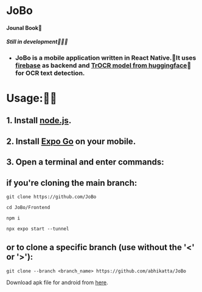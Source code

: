 # JoBo

#### Jounal Book📖

##### Still in development🧑🏻‍💻

- ### JoBo is a mobile application written in React Native.📱It uses [firebase](https://firebase.google.com/) as backend and [TrOCR model from huggingface](huggingface.co/microsoft/trocr-large-handwritten)🤗 for OCR text detection.

# Usage:🧑‍💻

## 1. Install [node.js](https://nodejs.org/en/download).

## 2. Install [Expo Go](https://expo.dev/client) on your mobile.

## 3. Open a terminal and enter commands:

## if you're cloning the main branch:

```
git clone https://github.com/JoBo
```

```
cd JoBo/Frontend
```

```
npm i
```

```
npx expo start --tunnel

```

## or to clone a specific branch (use without the '<' or '>'):

```
git clone --branch <branch_name> https://github.com/abhikatta/JoBo
```

Download apk file for android from <a href="https://expo.dev/artifacts/eas/oW4UL5zUQStq2rFCFLQMMr.apk">here</a>.